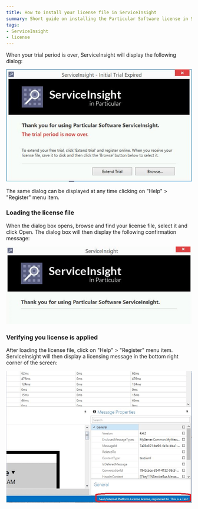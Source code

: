 ```yaml
---
title: How to install your license file in ServiceInsight
summary: Short guide on installing the Particular Software license in Serviceinsight user interface
tags:
- ServiceInsight
- license
---
```


When your trial period is over, ServiceInsight will display the following dialog:

![trial period expiration](images/trial-period-expiration.png)

The same dialog can be displayed at any time clicking on "Help" \> "Register" menu item.


### Loading the license file

When the dialog box opens, browse and find your license file, select it and click Open. The dialog box will then display the following confirmation message:

![trial period licensed](images/trial-period-licensed.png)


### Verifying you license is applied

After loading the license file, click on "Help" \> "Register" menu item. ServiceInsight will then display a licensing message in the bottom right corner of the screen:

![license verified](images/license-verified.png)

